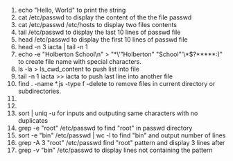 1. echo "Hello, World" to print the string
2. cat /etc/passwd to display the content of the the file passwd
3. cat /etc/passwd /etc/hosts to display two files contents
4. tail /etc/passwd to display the last 10 lines of passwd file
5. head /etc/passwd to display the first 10 lines of passwd file
6. head -n 3 iacta | tail -n 1
7. echo -e "Holberton School\n" > "\*\\'"Holberton" "School"\'\\*$\?\*\*\*\*\*:)" to create file name with special characters.
8. ls -la > ls_cwd_content to push list into file
9. tail -n 1 iacta >> iacta to push last line into another file
10. find . -name \*.js -type f -delete to remove files in current directory or subdirectories.
11. 
12.
13. sort | uniq -u for inputs and outputing same characters with no duplicates
14. grep -e "root" /etc/passwd to find "root" in passwd directory
15. sort -e "bin" /etc/passwd | wc -l to find "bin" and output number of lines
16. grep -A 3 "root" /etc/passwd find "root" pattern and display 3 lines after
17. grep -v "bin" /etc/passwd to display lines not containing the pattern